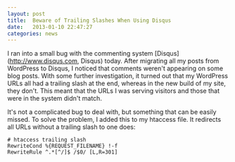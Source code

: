 ```yaml
---
layout: post
title:  Beware of Trailing Slashes When Using Disqus
date:   2013-01-10 22:47:27
categories: news
---
```


I ran into a small bug with the commenting system [Disqus](http://www.disqus.com, Disqus) today. After migrating all my posts from WordPress to Disqus, I noticed that comments weren't appearing on some blog posts. With some further investigation, it turned out that my WordPress URLs all had a trailing slash at the end, whereas in the new build of my site, they don't. This meant that the URLs I was serving visitors and those that were in the system didn't match.

It's not a complicated bug to deal with, but something that can be easily missed. To solve the problem, I added this to my htaccess file. It redirects all URLs without a trailing slash to one does:

```
# htaccess trailing slash
RewriteCond %{REQUEST_FILENAME} !-f
RewriteRule ^.*[^/]$ /$0/ [L,R=301]
```
